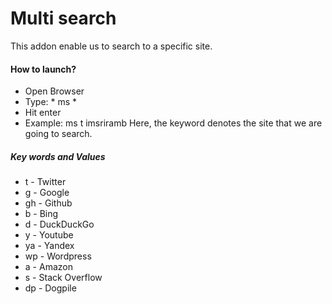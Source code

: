 # Multi search
This addon enable us to search to a specific site.

#### How to launch?

- Open Browser
- Type: * ms <keyword> <query>*
- Hit enter
- Example: ms t imsriramb
Here, the keyword denotes the site that we are going to search.

##### Key words and Values

- t - Twitter
- g - Google
- gh - Github
- b - Bing
- d - DuckDuckGo
- y - Youtube
- ya - Yandex
- wp - Wordpress
- a - Amazon
- s - Stack Overflow
- dp - Dogpile